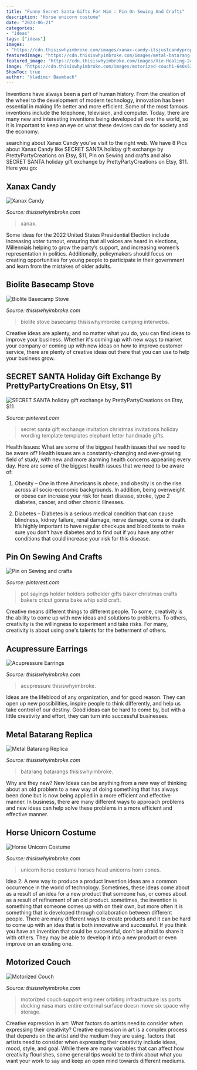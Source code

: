 ```yaml
---
title: "Funny Secret Santa Gifts For Him : Pin On Sewing And Crafts"
description: "Horse unicorn costume"
date: "2023-06-21"
categories:
- "ideas"
tags: ["ideas"]
images:
- "https://cdn.thisiswhyimbroke.com/images/xanax-candy-itsjustcandyprops-640x533.jpg"
featuredImage: "https://cdn.thisiswhyimbroke.com/images/metal-batarang-replica-prop-streamprops-640x533.jpg"
featured_image: "https://cdn.thisiswhyimbroke.com/images/Vie-Healing-24k-Gold-Acupressure-Ear-Seeds1-640x533.jpg"
image: "https://cdn.thisiswhyimbroke.com/images/motorized-couch1-640x533.jpg"
ShowToc: true
author: "Vladimir Baumbach"
---
```



Inventions have always been a part of human history. From the creation of the wheel to the development of modern technology, innovation has been essential in making life better and more efficient. Some of the most famous inventions include the telephone, television, and computer. Today, there are many new and interesting inventions being developed all over the world, so it is important to keep an eye on what these devices can do for society and the economy.

	

		
searching about Xanax Candy you've visit to the right web. We have 8 Pics about Xanax Candy like SECRET SANTA holiday gift exchange by PrettyPartyCreations on Etsy, $11, Pin on Sewing and crafts and also SECRET SANTA holiday gift exchange by PrettyPartyCreations on Etsy, $11. Here you go:
		
    
## Xanax Candy

<img loading=lazy src="https://cdn.thisiswhyimbroke.com/images/xanax-candy-itsjustcandyprops-640x533.jpg" onerror="this.onerror=null;this.src='https://tse4.mm.bing.net/th?id=OIP.jbMZ8og0KR2YfOp4WHxLIQHaGK&amp;pid=15.1';" alt="Xanax Candy">

_Source: thisiswhyimbroke.com_

>xanax. 

	

Some ideas for the 2022 United States Presidential Election include increasing voter turnout, ensuring that all voices are heard in elections, Millennials helping to grow the party’s support, and increasing women’s representation in politics. Additionally, policymakers should focus on creating opportunities for young people to participate in their government and learn from the mistakes of older adults.

    
## Biolite Basecamp Stove

<img loading=lazy src="https://cdn.thisiswhyimbroke.com/images/biolite-basecamp-stove1-640x533.jpg" onerror="this.onerror=null;this.src='https://tse4.mm.bing.net/th?id=OIP.n4MMhjVGnCusi63LZdnFEAHaGK&amp;pid=15.1';" alt="Biolite Basecamp Stove">

_Source: thisiswhyimbroke.com_

>biolite stove basecamp thisiswhyimbroke camping interwebs. 

	

Creative ideas are aplenty, and no matter what you do, you can find ideas to improve your business. Whether it's coming up with new ways to market your company or coming up with new ideas on how to improve customer service, there are plenty of creative ideas out there that you can use to help your business grow.

    
## SECRET SANTA Holiday Gift Exchange By PrettyPartyCreations On Etsy, $11

<img loading=lazy src="https://i.pinimg.com/736x/55/01/b7/5501b7b96e8ad9c1ed5a1c3de59c21e7--gift-exchange-secret-santa.jpg" onerror="this.onerror=null;this.src='https://tse1.mm.bing.net/th?id=OIP.cZFY-kyUlfcKS5_4oH1Y0AHaKX&amp;pid=15.1';" alt="SECRET SANTA holiday gift exchange by PrettyPartyCreations on Etsy, $11">

_Source: pinterest.com_

>secret santa gift exchange invitation christmas invitations holiday wording template templates elephant letter handmade gifts. 

	

Health Issues: What are some of the biggest health issues that we need to be aware of?
Health issues are a constantly-changing and ever-growing field of study, with new and more alarming health concerns appearing every day. Here are some of the biggest health issues that we need to be aware of:
1. Obesity – One in three Americans is obese, and obesity is on the rise across all socio-economic backgrounds. In addition, being overweight or obese can increase your risk for heart disease, stroke, type 2 diabetes, cancer, and other chronic illnesses.

2. Diabetes – Diabetes is a serious medical condition that can cause blindness, kidney failure, renal damage, nerve damage, coma or death. It’s highly important to have regular checkups and blood tests to make sure you don’t have diabetes and to find out if you have any other conditions that could increase your risk for this disease.


    
## Pin On Sewing And Crafts

<img loading=lazy src="https://i.pinimg.com/736x/9a/f8/f6/9af8f6ea1e1f95a5b8dcf0beeee08b7a.jpg" onerror="this.onerror=null;this.src='https://tse4.mm.bing.net/th?id=OIP.ztkk_cff-U5rt1Xo5MVeXQHaJ4&amp;pid=15.1';" alt="Pin on Sewing and crafts">

_Source: pinterest.com_

>pot sayings holder holders potholder gifts baker christmas crafts bakers cricut gonna bake whip sold craft. 

	

Creative means different things to different people. To some, creativity is the ability to come up with new ideas and solutions to problems. To others, creativity is the willingness to experiment and take risks. For many, creativity is about using one's talents for the betterment of others.

    
## Acupressure Earrings

<img loading=lazy src="https://cdn.thisiswhyimbroke.com/images/Vie-Healing-24k-Gold-Acupressure-Ear-Seeds1-640x533.jpg" onerror="this.onerror=null;this.src='https://tse2.mm.bing.net/th?id=OIP.-MYniQC2VVYcm7loP3cfEAHaGK&amp;pid=15.1';" alt="Acupressure Earrings">

_Source: thisiswhyimbroke.com_

>acupressure thisiswhyimbroke. 

	

Ideas are the lifeblood of any organization, and for good reason. They can open up new possibilities, inspire people to think differently, and help us take control of our destiny. Good ideas can be hard to come by, but with a little creativity and effort, they can turn into successful businesses.

    
## Metal Batarang Replica

<img loading=lazy src="https://cdn.thisiswhyimbroke.com/images/metal-batarang-replica-prop-streamprops-640x533.jpg" onerror="this.onerror=null;this.src='https://tse4.mm.bing.net/th?id=OIP.CCR5rcPhcJplHyrI4mws7wHaGK&amp;pid=15.1';" alt="Metal Batarang Replica">

_Source: thisiswhyimbroke.com_

>batarang batarangs thisiswhyimbroke. 

	

Why are they new?
New Ideas can be anything from a new way of thinking about an old problem to a new way of doing something that has always been done but is now being applied in a more efficient and effective manner. In business, there are many different ways to approach problems and new ideas can help solve these problems in a more efficient and effective manner.

    
## Horse Unicorn Costume

<img loading=lazy src="https://cdn.thisiswhyimbroke.com/images/unicorn-horn-640x533.jpg" onerror="this.onerror=null;this.src='https://tse3.mm.bing.net/th?id=OIP.6TvtR_4hed8U0Tz6bL13cAHaGK&amp;pid=15.1';" alt="Horse Unicorn Costume">

_Source: thisiswhyimbroke.com_

>unicorn horse costume horses head unicorns horn cones. 

	

Idea 2: A new way to produce a product
Invention ideas are a common occurrence in the world of technology. Sometimes, these ideas come about as a result of an idea for a new product that someone has, or comes about as a result of refinement of an old product. sometimes, the invention is something that someone comes up with on their own, but more often it is something that is developed through collaboration between different people. There are many different ways to create products and it can be hard to come up with an idea that is both innovative and successful. If you think you have an invention that could be successful, don’t be afraid to share it with others. They may be able to develop it into a new product or even improve on an existing one.

    
## Motorized Couch

<img loading=lazy src="https://cdn.thisiswhyimbroke.com/images/motorized-couch1-640x533.jpg" onerror="this.onerror=null;this.src='https://tse1.mm.bing.net/th?id=OIP.uMiVc3cr8pMLx4F4WZODRAHaGK&amp;pid=15.1';" alt="Motorized Couch">

_Source: thisiswhyimbroke.com_

>motorized couch support engineer orbiting infrastructure iss ports docking nasa mars entire external surface doesn move six space why storage. 

	

Creative expression in art: What factors do artists need to consider when expressing their creativity?
Creative expression in art is a complex process that depends on the artist and the medium they are using. factors that artists need to consider when expressing their creativity include ideas, mood, style, and goal. While there are many variables that can affect how creativity flourishes, some general tips would be to think about what you want your work to say and keep an open mind towards different mediums.

